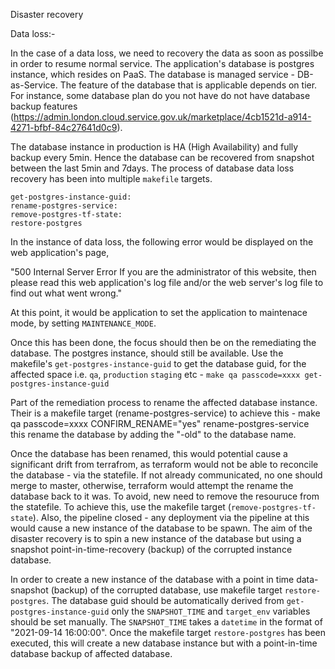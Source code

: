 Disaster recovery

Data loss:-

In the case of a data loss, we need to recovery the data as soon as possilbe in order to resume normal service.
The application's database is postgres instance, which resides on PaaS. The database is managed service - DB-as-Service.
The feature of the database that is applicable depends on tier. For instance, some database plan do you not have do not
have database backup features (https://admin.london.cloud.service.gov.uk/marketplace/4cb1521d-a914-4271-bfbf-84c27641d0c9).

The database instance in production is HA (High Availability) and fully backup every 5min. Hence the database can be recovered
from snapshot between the last 5min and 7days. The process of database data loss recovery has been into multiple `makefile`
targets.

	get-postgres-instance-guid:
	rename-postgres-service:
	remove-postgres-tf-state:
	restore-postgres

In the instance of data loss, the following error would be displayed on the web application's page,

"500 Internal Server Error
If you are the administrator of this website, then please read
this web application's log file and/or the web server's log
file to find out what went wrong."

At this point, it would be application to set the application to maintenace mode, by setting `MAINTENANCE_MODE`.

Once this has been done, the focus should then be on the remediating the database. The postgres instance, should still be available.
Use the makefile's `get-postgres-instance-guid` to get the database guid, for the affected space i.e. `qa`, `production` `staging`
etc - `make qa passcode=xxxx get-postgres-instance-guid`

Part of the remediation process to rename the affected database instance. Their is a makefile target (rename-postgres-service)
to achieve this - make qa passcode=xxxx CONFIRM_RENAME="yes" rename-postgres-service this rename the database by adding the "-old"
to the database name.

Once the database has been renamed, this would potential cause a significant drift from terrafrom, as terraform would not be able to
reconcile the database - via the statefile. If not already communicated, no one should merge to master, otherwise, terraform would
attempt the rename the database back to it was. To avoid, new need to remove the resouruce from the statefile. To achieve this,
use the makefile target (`remove-postgres-tf-state`). Also, the pipeline closed - any deployment via the pipeline at this would
cause a new instance of the database to be spawn. The aim of the disaster recovery is to spin a new instance of the database but using
a snapshot point-in-time-recovery (backup) of the corrupted instance database.

In order to create a new instance of the database with a point in time data-snapshot (backup) of the corrupted database, use makefile target
`restore-postgres`. The database guid should be automatically derived from `get-postgres-instance-guid` only the `SNAPSHOT_TIME` and `target_env`
variables should be set manually. The `SNAPSHOT_TIME` takes a `datetime` in the format of "2021-09-14 16:00:00". Once the makefile target `restore-postgres`
has been executed, this will create a new database instance but with a point-in-time database backup of affected database.
